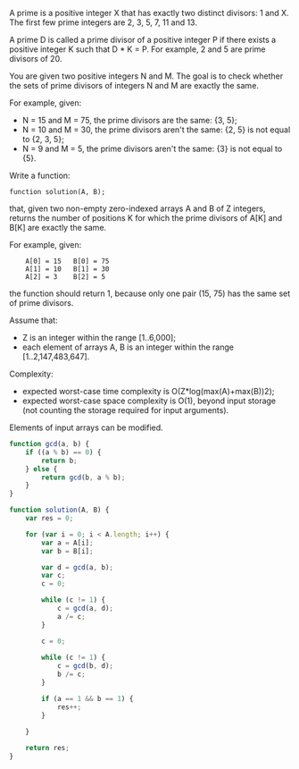 A prime is a positive integer X that has exactly two distinct divisors: 1 and X. The first few prime integers are 2, 3, 5, 7, 11 and 13.

A prime D is called a prime divisor of a positive integer P if there exists a positive integer K such that D * K = P. For example, 2 and 5 are prime divisors of 20.

You are given two positive integers N and M. The goal is to check whether the sets of prime divisors of integers N and M are exactly the same.

For example, given:

* N = 15 and M = 75, the prime divisors are the same: {3, 5};
* N = 10 and M = 30, the prime divisors aren't the same: {2, 5} is not equal to {2, 3, 5};
* N = 9 and M = 5, the prime divisors aren't the same: {3} is not equal to {5}.

Write a function:

```
function solution(A, B);
```

that, given two non-empty zero-indexed arrays A and B of Z integers, returns the number of positions K for which the prime divisors of A[K] and B[K] are exactly the same.

For example, given:

```
    A[0] = 15   B[0] = 75
    A[1] = 10   B[1] = 30
    A[2] = 3    B[2] = 5
```
the function should return 1, because only one pair (15, 75) has the same set of prime divisors.

Assume that:

* Z is an integer within the range [1..6,000];
* each element of arrays A, B is an integer within the range [1..2,147,483,647].

Complexity:

* expected worst-case time complexity is O(Z*log(max(A)+max(B))2);
* expected worst-case space complexity is O(1), beyond input storage (not counting the storage required for input arguments).

Elements of input arrays can be modified.

```javascript
function gcd(a, b) {
    if ((a % b) == 0) {
        return b;
    } else {
        return gcd(b, a % b);
    }
}

function solution(A, B) {
    var res = 0;

    for (var i = 0; i < A.length; i++) {
        var a = A[i];
        var b = B[i];

        var d = gcd(a, b);
        var c;
        c = 0;

        while (c != 1) {
            c = gcd(a, d);
            a /= c;
        }

        c = 0;
        
        while (c != 1) {
            c = gcd(b, d);
            b /= c;
        }

        if (a == 1 && b == 1) {
            res++;
        }

    }
    
    return res;
}
```
